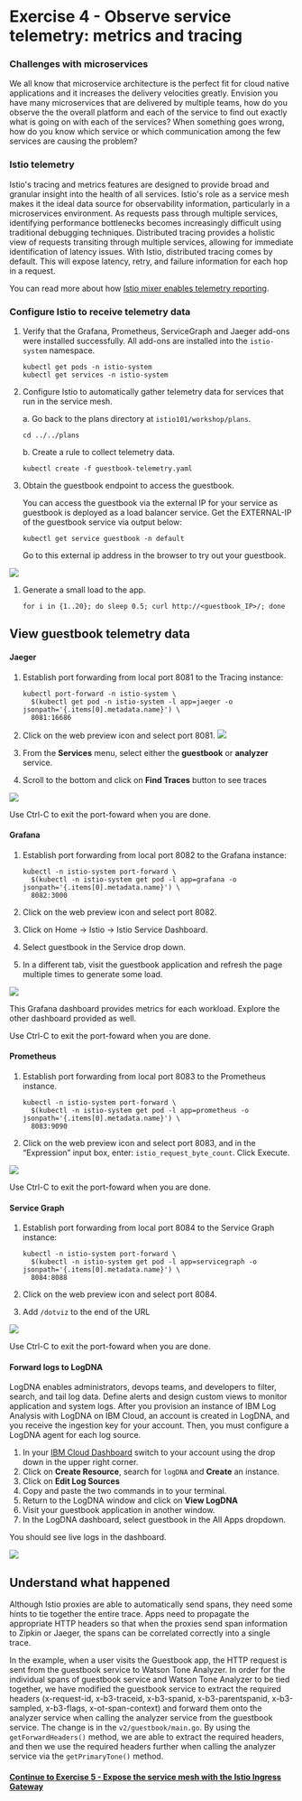 # Exercise 4 - Observe service telemetry: metrics and tracing

### Challenges with microservices

We all know that microservice architecture is the perfect fit for cloud native applications and it increases the delivery velocities greatly. Envision you have many microservices that are delivered by multiple teams, how do you observe the the overall platform and each of the service to find out exactly what is going on with each of the services?  When something goes wrong, how do you know which service or which communication among the few services are causing the problem?

### Istio telemetry

Istio's tracing and metrics features are designed to provide broad and granular insight into the health of all services. Istio's role as a service mesh makes it the ideal data source for observability information, particularly in a microservices environment. As requests pass through multiple services, identifying performance bottlenecks becomes increasingly difficult using traditional debugging techniques. Distributed tracing provides a holistic view of requests transiting through multiple services, allowing for immediate identification of latency issues. With Istio, distributed tracing comes by default. This will expose latency, retry, and failure information for each hop in a request.

You can read more about how [Istio mixer enables telemetry reporting](https://istio.io/docs/concepts/policy-and-control/mixer.html).

### Configure Istio to receive telemetry data

1. Verify that the Grafana, Prometheus, ServiceGraph and Jaeger add-ons were installed successfully. All add-ons are installed into the `istio-system` namespace.

    ```shell
    kubectl get pods -n istio-system
    kubectl get services -n istio-system
    ```

2. Configure Istio to automatically gather telemetry data for services that run in the service mesh.

    a. Go back to the plans directory at `istio101/workshop/plans`.

    ```shell
    cd ../../plans
    ```

    b. Create a rule to collect telemetry data.
    ```shell
    kubectl create -f guestbook-telemetry.yaml
    ```

3. Obtain the guestbook endpoint to access the guestbook.

    You can access the guestbook via the external IP for your service as guestbook is deployed as a load balancer service. Get the EXTERNAL-IP of the guestbook service via output below:

    ```shell
    kubectl get service guestbook -n default
    ```

    Go to this external ip address in the browser to try out your guestbook.
    
![](../README_images/guestbook1.png)

1. Generate a small load to the app.

    ```shell
    for i in {1..20}; do sleep 0.5; curl http://<guestbook_IP>/; done
    ```

## View guestbook telemetry data

#### Jaeger

1. Establish port forwarding from local port 8081 to the Tracing instance:

    ```shell
    kubectl port-forward -n istio-system \
      $(kubectl get pod -n istio-system -l app=jaeger -o jsonpath='{.items[0].metadata.name}') \
      8081:16686
    ```
2. Click on the web preview icon and select port 8081. ![](../README_images/webpreview1.png)
3. From the **Services** menu, select either the **guestbook** or **analyzer** service.
4. Scroll to the bottom and click on **Find Traces** button to see traces

![](../README_images/jaeger.png)

Use Ctrl-C to exit the port-foward when you are done.

#### Grafana

1. Establish port forwarding from local port 8082 to the Grafana instance:

    ```shell
    kubectl -n istio-system port-forward \
      $(kubectl -n istio-system get pod -l app=grafana -o jsonpath='{.items[0].metadata.name}') \
      8082:3000
    ```

2. Click on the web preview icon and select port 8082.
3. Click on Home -> Istio -> Istio Service Dashboard.
4. Select guestbook in the Service drop down.
5. In a different tab, visit the guestbook application and refresh the page multiple times to generate some load.

![](../README_images/grafana.png)

This Grafana dashboard provides metrics for each workload. Explore the other dashboard provided as well.

Use Ctrl-C to exit the port-foward when you are done.

#### Prometheus

1. Establish port forwarding from local port 8083 to the Prometheus instance.

    ```shell
    kubectl -n istio-system port-forward \
      $(kubectl -n istio-system get pod -l app=prometheus -o jsonpath='{.items[0].metadata.name}') \
      8083:9090
    ```
2. Click on the web preview icon and select port 8083, and in the “Expression” input box, enter: `istio_request_byte_count`. Click Execute.

![](../README_images/prometheus.png)

Use Ctrl-C to exit the port-foward when you are done.

#### Service Graph

1. Establish port forwarding from local port 8084 to the Service Graph instance:

    ```shell
    kubectl -n istio-system port-forward \
      $(kubectl -n istio-system get pod -l app=servicegraph -o jsonpath='{.items[0].metadata.name}') \
      8084:8088
    ```

2. Click on the web preview icon and select port 8084.
3. Add `/dotviz` to the end of the URL

![](../README_images/dotviz.png) 

Use Ctrl-C to exit the port-foward when you are done.

#### Forward logs to LogDNA

LogDNA enables administrators, devops teams, and developers to filter, search, and tail log data. Define alerts and design custom views to monitor application and system logs. After you provision an instance of IBM Log Analysis with LogDNA on IBM Cloud, an account is created in LogDNA, and you receive the ingestion key for your account. Then, you must configure a LogDNA agent for each log source.

1. In your [IBM Cloud Dashboard](https://cloud.ibm.com) switch to your account using the drop down in the upper right corner.
2. Click on **Create Resource**, search for `logDNA` and **Create** an instance.
3. Click on **Edit Log Sources** 
4. Copy and paste the two commands in to your terminal. 
5. Return to the LogDNA window and click on **View LogDNA**
5. Visit your guestbook application in another window.
6. In the LogDNA dashboard, select guestbook in the All Apps dropdown.

You should see live logs in the dashboard. 

![](../README_images/logDNA.png) 


## Understand what happened

Although Istio proxies are able to automatically send spans, they need some hints to tie together the entire trace. Apps need to propagate the appropriate HTTP headers so that when the proxies send span information to Zipkin or Jaeger, the spans can be correlated correctly into a single trace.

In the example, when a user visits the Guestbook app, the HTTP request is sent from the guestbook service to Watson Tone Analyzer. In order for the individual spans of guestbook service and Watson Tone Analyzer to be tied together, we have modified the guestbook service to extract the required headers (x-request-id, x-b3-traceid, x-b3-spanid, x-b3-parentspanid, x-b3-sampled, x-b3-flags, x-ot-span-context) and forward them onto the analyzer service when calling the analyzer service from the guestbook service. The change is in the `v2/guestbook/main.go`. By using the `getForwardHeaders()` method, we are able to extract the required headers, and then we use the required headers further when calling the analyzer service via the `getPrimaryTone()` method.

#### [Continue to Exercise 5 - Expose the service mesh with the Istio Ingress Gateway](../exercise-5/README.md)
